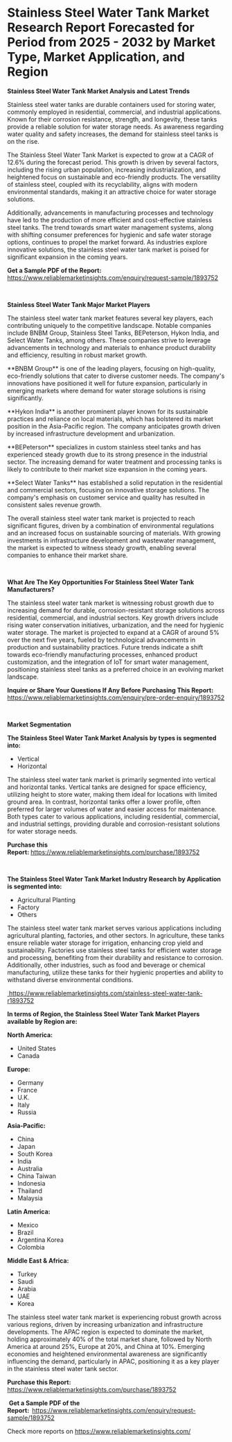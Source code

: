 <p><h1>Stainless Steel Water Tank Market Research Report Forecasted for Period from 2025 -  2032 by Market Type, Market Application, and Region</h1></p><p><strong>Stainless Steel Water Tank Market Analysis and Latest Trends</strong></p>
<p><p>Stainless steel water tanks are durable containers used for storing water, commonly employed in residential, commercial, and industrial applications. Known for their corrosion resistance, strength, and longevity, these tanks provide a reliable solution for water storage needs. As awareness regarding water quality and safety increases, the demand for stainless steel tanks is on the rise.</p><p>The Stainless Steel Water Tank Market is expected to grow at a CAGR of 12.6% during the forecast period. This growth is driven by several factors, including the rising urban population, increasing industrialization, and heightened focus on sustainable and eco-friendly products. The versatility of stainless steel, coupled with its recyclability, aligns with modern environmental standards, making it an attractive choice for water storage solutions.</p><p>Additionally, advancements in manufacturing processes and technology have led to the production of more efficient and cost-effective stainless steel tanks. The trend towards smart water management systems, along with shifting consumer preferences for hygienic and safe water storage options, continues to propel the market forward. As industries explore innovative solutions, the stainless steel water tank market is poised for significant expansion in the coming years.</p></p>
<p><strong>Get a Sample PDF of the Report:&nbsp;</strong> <a href="https://www.reliablemarketinsights.com/enquiry/request-sample/1893752?utm_campaign=3293&utm_medium=2&utm_source=Github&utm_content=ia&utm_term=11042025&utm_id=stainless-steel-water-tank">https://www.reliablemarketinsights.com/enquiry/request-sample/1893752</a></p>
<p>&nbsp;</p>
<p><strong>Stainless Steel Water Tank Major Market Players</strong></p>
<p><p>The stainless steel water tank market features several key players, each contributing uniquely to the competitive landscape. Notable companies include BNBM Group, Stainless Steel Tanks, BEPeterson, Hykon India, and Select Water Tanks, among others. These companies strive to leverage advancements in technology and materials to enhance product durability and efficiency, resulting in robust market growth.</p><p>**BNBM Group** is one of the leading players, focusing on high-quality, eco-friendly solutions that cater to diverse customer needs. The company's innovations have positioned it well for future expansion, particularly in emerging markets where demand for water storage solutions is rising significantly.</p><p>**Hykon India** is another prominent player known for its sustainable practices and reliance on local materials, which has bolstered its market position in the Asia-Pacific region. The company anticipates growth driven by increased infrastructure development and urbanization.</p><p>**BEPeterson** specializes in custom stainless steel tanks and has experienced steady growth due to its strong presence in the industrial sector. The increasing demand for water treatment and processing tanks is likely to contribute to their market size expansion in the coming years.</p><p>**Select Water Tanks** has established a solid reputation in the residential and commercial sectors, focusing on innovative storage solutions. The company's emphasis on customer service and quality has resulted in consistent sales revenue growth.</p><p>The overall stainless steel water tank market is projected to reach significant figures, driven by a combination of environmental regulations and an increased focus on sustainable sourcing of materials. With growing investments in infrastructure development and wastewater management, the market is expected to witness steady growth, enabling several companies to enhance their market share.</p></p>
<p>&nbsp;</p>
<p><strong>What Are The Key Opportunities For Stainless Steel Water Tank Manufacturers?</strong></p>
<p><p>The stainless steel water tank market is witnessing robust growth due to increasing demand for durable, corrosion-resistant storage solutions across residential, commercial, and industrial sectors. Key growth drivers include rising water conservation initiatives, urbanization, and the need for hygienic water storage. The market is projected to expand at a CAGR of around 5% over the next five years, fueled by technological advancements in production and sustainability practices. Future trends indicate a shift towards eco-friendly manufacturing processes, enhanced product customization, and the integration of IoT for smart water management, positioning stainless steel tanks as a preferred choice in an evolving market landscape.</p></p>
<p><strong>Inquire or Share Your Questions If Any Before Purchasing This Report:</strong> <a href="https://www.reliablemarketinsights.com/enquiry/pre-order-enquiry/1893752?utm_campaign=3293&utm_medium=2&utm_source=Github&utm_content=ia&utm_term=11042025&utm_id=stainless-steel-water-tank">https://www.reliablemarketinsights.com/enquiry/pre-order-enquiry/1893752</a></p>
<p>&nbsp;</p>
<p><strong>Market Segmentation</strong></p>
<p><strong>The Stainless Steel Water Tank Market Analysis by types is segmented into:</strong></p>
<p><ul><li>Vertical</li><li>Horizontal</li></ul></p>
<p><p>The stainless steel water tank market is primarily segmented into vertical and horizontal tanks. Vertical tanks are designed for space efficiency, utilizing height to store water, making them ideal for locations with limited ground area. In contrast, horizontal tanks offer a lower profile, often preferred for larger volumes of water and easier access for maintenance. Both types cater to various applications, including residential, commercial, and industrial settings, providing durable and corrosion-resistant solutions for water storage needs.</p></p>
<p><strong>Purchase this Report:&nbsp;</strong><a href="https://www.reliablemarketinsights.com/purchase/1893752?utm_campaign=3293&utm_medium=2&utm_source=Github&utm_content=ia&utm_term=11042025&utm_id=stainless-steel-water-tank">https://www.reliablemarketinsights.com/purchase/1893752</a></p>
<p>&nbsp;</p>
<p><strong>The Stainless Steel Water Tank Market Industry Research by Application is segmented into:</strong></p>
<p><ul><li>Agricultural Planting</li><li>Factory</li><li>Others</li></ul></p>
<p><p>The stainless steel water tank market serves various applications including agricultural planting, factories, and other sectors. In agriculture, these tanks ensure reliable water storage for irrigation, enhancing crop yield and sustainability. Factories use stainless steel tanks for efficient water storage and processing, benefiting from their durability and resistance to corrosion. Additionally, other industries, such as food and beverage or chemical manufacturing, utilize these tanks for their hygienic properties and ability to withstand diverse environmental conditions.</p></p>
<p><a href="https://www.reliablemarketinsights.com/stainless-steel-water-tank-r1893752?utm_campaign=3293&utm_medium=2&utm_source=Github&utm_content=ia&utm_term=11042025&utm_id=stainless-steel-water-tank">&nbsp;https://www.reliablemarketinsights.com/stainless-steel-water-tank-r1893752</a></p>
<p><strong>In terms of Region, the Stainless Steel Water Tank Market Players available by Region are:</strong></p>
<p>
    <p> <strong> North America: </strong>
        <ul>
            <li>United States</li>
            <li>Canada</li>
        </ul>
        </p> 
    <p> <strong> Europe: </strong>
        <ul>
            <li>Germany</li>
            <li>France</li>
            <li>U.K.</li>
            <li>Italy</li>
            <li>Russia</li>
        </ul>
        </p> 
    <p> <strong> Asia-Pacific: </strong>
        <ul>
            <li>China</li>
            <li>Japan</li>
            <li>South Korea</li>
            <li>India</li>
            <li>Australia</li>
            <li>China Taiwan</li>
            <li>Indonesia</li>
            <li>Thailand</li>
            <li>Malaysia</li>
        </ul>
        </p> 
    <p> <strong> Latin America: </strong>
        <ul>
            <li>Mexico</li>
            <li>Brazil</li>
            <li>Argentina Korea</li>
            <li>Colombia</li>
        </ul>
        </p> 
    <p> <strong> Middle East & Africa: </strong>
        <ul>
            <li>Turkey</li>
            <li>Saudi</li>
            <li>Arabia</li>
            <li>UAE</li>
            <li>Korea</li>
        </ul>
    </p>
    </p>
<p><p>The stainless steel water tank market is experiencing robust growth across various regions, driven by increasing urbanization and infrastructure developments. The APAC region is expected to dominate the market, holding approximately 40% of the total market share, followed by North America at around 25%, Europe at 20%, and China at 10%. Emerging economies and heightened environmental awareness are significantly influencing the demand, particularly in APAC, positioning it as a key player in the stainless steel water tank sector.</p></p>
<p><strong>Purchase this Report: </strong><a href="https://www.reliablemarketinsights.com/purchase/1893752?utm_campaign=3293&utm_medium=2&utm_source=Github&utm_content=ia&utm_term=11042025&utm_id=stainless-steel-water-tank">https://www.reliablemarketinsights.com/purchase/1893752</a></p>
<p>&nbsp;<strong>Get a Sample PDF of the Report:&nbsp;&nbsp;</strong><a href="https://www.reliablemarketinsights.com/enquiry/request-sample/1893752?utm_campaign=3293&utm_medium=2&utm_source=Github&utm_content=ia&utm_term=11042025&utm_id=stainless-steel-water-tank">https://www.reliablemarketinsights.com/enquiry/request-sample/1893752</a></p>
<p><strong></strong></p>
<p>Check more reports on <a href="https://www.reliablemarketinsights.com/?utm_campaign=3293&utm_medium=2&utm_source=Github&utm_content=ia&utm_term=11042025&utm_id=stainless-steel-water-tank">https://www.reliablemarketinsights.com/</a></p>